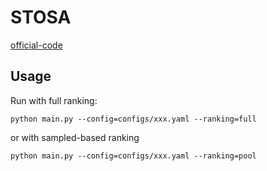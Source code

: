 

# STOSA


[official-code](https://github.com/zfan20/STOSA)


## Usage

Run with full ranking:

    python main.py --config=configs/xxx.yaml --ranking=full

or with sampled-based ranking

    python main.py --config=configs/xxx.yaml --ranking=pool


